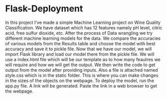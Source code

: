 # Flask-Deployment
In this project I've made a simple Machine Learning project on Wine Quality Classification.
We have dataset which has 12 features namely pH level, citric acid, free sulfur dioxide, etc.
After the process of Data wrangling we try different machine learning models for the data.
We compare the accuracies of various models from the Results table and choose the model with best accuracy and save it to pickle file.
Now that we have our model, we will import Flask library and load our model there from the pickle file.
We will use a index.html file which will be our template as to how many feautres we will require and how we will get the output.
We then write the code to get output from the model after providing inputs.
Also a file is attached named style.css which is in the static folder. This is where you can make changes in the sizes of the objects on the webpage.
To deploy the model, run the app.py file. A link will be generated. Paste the link in a web browser to get the webpage.
